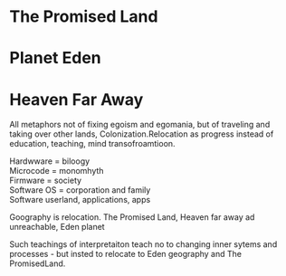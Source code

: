 # The Promised Land

# Planet Eden

# Heaven Far Away

All metaphors not of fixing egoism and egomania, but of traveling and taking over other lands, Colonization.Relocation as progress instead of education, teaching, mind transofroamtioon.

Hardwware = biloogy  
Microcode = monomhyth   
Firmware = society  
Software OS = corporation and family   
Software userland, applications, apps 

Goography is relocation. The Promised Land, Heaven far away ad unreachable, Eden planet

Such teachings of interpretaiton teach no to changing inner sytems and processes - but insted to relocate to Eden geography and The PromisedLand.
